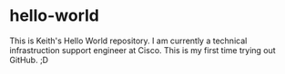 # hello-world
This is Keith's Hello World repository. I am currently a technical infrastruction support engineer at Cisco. This is my first time trying out GitHub. ;D
